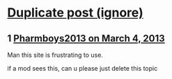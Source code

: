 # [Duplicate post (ignore)](https://community.fantasyflightgames.com/topic/80250-duplicate-post-ignore/)

## 1 [Pharmboys2013 on March 4, 2013](https://community.fantasyflightgames.com/topic/80250-duplicate-post-ignore/?do=findComment&comment=770065)

Man this site is frustrating to use.

if a mod sees this, can u please just delete this topic

